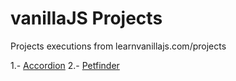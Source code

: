 # vanillaJS Projects
Projects executions from learnvanillajs.com/projects

1.- [Accordion](https://hermesgarcia.com/projects/vanillaJS/Accordion) 
2.- [Petfinder](https://hermesgarcia.com/projects/vanillaJS/Petfinder) 
